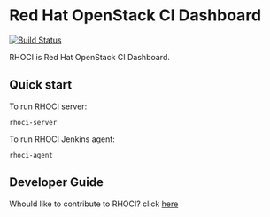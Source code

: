 # Red Hat OpenStack CI Dashboard

[![Build Status](https://travis-ci.org/bregman-arie/rhoci.svg?branch=refactor)](https://travis-ci.org/bregman-arie/rhoci)

RHOCI is Red Hat OpenStack CI Dashboard.

## Quick start

To run RHOCI server:

    rhoci-server

To run RHOCI Jenkins agent:

    rhoci-agent


## Developer Guide

Whould like to contribute to RHOCI? click [here](docs/developer.md)
